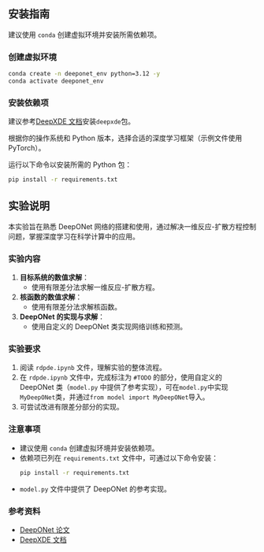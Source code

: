 ## 安装指南

建议使用 `conda` 创建虚拟环境并安装所需依赖项。

### 创建虚拟环境

```bash
conda create -n deeponet_env python=3.12 -y
conda activate deeponet_env
```

### 安装依赖项

建议参考[DeepXDE 文档](https://deepxde.readthedocs.io/en/latest/)安装`deepxde`包。

根据你的操作系统和 Python 版本，选择合适的深度学习框架（示例文件使用 PyTorch）。

运行以下命令以安装所需的 Python 包：

```bash
pip install -r requirements.txt
```

## 实验说明

本实验旨在熟悉 DeepONet 网络的搭建和使用，通过解决一维反应-扩散方程控制问题，掌握深度学习在科学计算中的应用。

### 实验内容

1. **目标系统的数值求解**：
   - 使用有限差分法求解一维反应-扩散方程。
2. **核函数的数值求解**：
   - 使用有限差分法求解核函数。
3. **DeepONet 的实现与求解**：
   - 使用自定义的 DeepONet 类实现网络训练和预测。

### 实验要求

1. 阅读 `rdpde.ipynb` 文件，理解实验的整体流程。
2. 在 `rdpde.ipynb` 文件中，完成标注为 `#TODO` 的部分，使用自定义的 DeepONet 类（`model.py` 中提供了参考实现），可在`model.py`中实现`MyDeepONet`类，并通过`from model import MyDeepONet`导入。
3. 可尝试改进有限差分部分的实现。

### 注意事项

- 建议使用 `conda` 创建虚拟环境并安装依赖项。
- 依赖项已列在 `requirements.txt` 文件中，可通过以下命令安装：
  ```bash
  pip install -r requirements.txt
  ```
- `model.py` 文件中提供了 DeepONet 的参考实现。

### 参考资料

- [DeepONet 论文](https://arxiv.org/abs/1910.03193)
- [DeepXDE 文档](https://deepxde.readthedocs.io/en/latest/)
